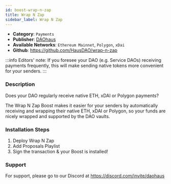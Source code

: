 ```yaml
---
id: boost-wrap-n-zap
title: Wrap N Zap
sidebar_label: Wrap N Zap
---
```


* **Category**: `Payments`
* **Publisher**: [DAOhaus](https://app.daohaus.club/dao/0x64/0xef3d8c4fbb1860fceab16595db7e650cd5ad51c1)
* **Available Networks**: `Ethereum Mainnet`, `Polygon`, `xDai`
* **Github**: https://github.com/HausDAO/wrap-n-zap

:::info
Editors' note: If you foresee your DAO (e.g. Service DAOs) receiving payments frequently, this will make sending native tokens more convenient for your senders. 
::: 

### Description 

Does your DAO regularly receive native ETH, xDAI or Polygon payments?

The Wrap N Zap Boost makes it easier for your senders by automatically receiving and wrapping their native ETH, xDAI or Polygon, so your funds are nicely wrapped and supported by the DAO vaults.

### Installation Steps 

1. Deploy Wrap N Zap 
2. Add Proposals Playlist
3. Sign the transaction & your Boost is installed! 

### Support 

For support, please go to our Discord at https://discord.com/invite/daohaus
